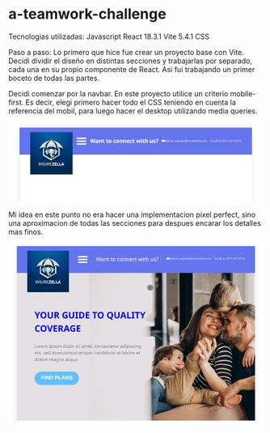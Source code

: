 # a-teamwork-challenge

Tecnologias utilizadas:
Javascript
React 18.3.1
Vite 5.4.1
CSS

Paso a paso:
Lo primero que hice fue crear un proyecto base con Vite. Decidi dividir el diseño en distintas secciones y trabajarlas por separado, cada una en su propio componente de React. Asi fui trabajando un primer boceto de todas las partes.

Decidi comenzar por la navbar. En este proyecto utilice un criterio mobile-first. Es decir, elegi primero hacer todo el CSS teniendo en cuenta la referencia del mobil, para luego hacer el desktop utilizando media queries.

![Navbar](readme-imgs/navbar.png)

Mi idea en este punto no era hacer una implementacion pixel perfect, sino una aproximacion de todas las secciones para despues encarar los detalles mas finos.

![Find plans sections](readme-imgs/findPlans.png)

